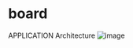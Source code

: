 # board

APPLICATION Architecture
![image](https://user-images.githubusercontent.com/51894013/210354405-d690b316-0617-477c-b5ef-41345c308d23.png)
